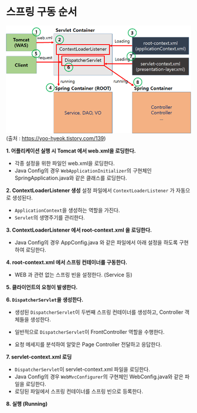 # 스프링 구동 순서

![order](img/spring-loading-order.png)
(출처 : https://yoo-hyeok.tistory.com/139)

**1. 어플리케이션 실행 시 Tomcat 에서 web.xml을 로딩한다.**

- 각종 설정을 위한 파일인 web.xml을 로딩한다.
- Java Config의 경우 `WebApplicationInitializer`의 구현체인 SpringApplication.java와 같은 클래스를 로딩한다.

**2. ContextLoaderListener 생성**
설정 파일에서 `ContextLoaderListener` 가 자동으로 생성된다.

- `ApplicationContext`을 생성하는 역할을 가진다.
- `Servlet`의 생명주기를 관리한다.

**3. ContextLoaderListener 에서 root-context.xml 을 로딩한다.**

- Java Config의 경우 AppConfig.java 와 같은 파일에서 아래 설정을 하도록 구현하여 로딩한다.

**4. root-context.xml 에서 스프링 컨테이너를 구동한다.**

- WEB 과 관련 없는 스프링 빈을 설정한다. (Service 등)

**5. 클라이언트의 요청이 발생한다.**

**6. `DispatcherServlet`을 생성한다.**

- 생성된 `DispatcherServlet`이 두번째 스프링 컨테이너를 생성하고, Controller 객체들을 생성한다.
- 일반적으로 `DispatcherServlet`이 FrontController 역할을 수행한다.

- 요청 메세지를 분석하여 알맞은 Page Controller 전달하고 응답한다.

**7. servlet-context.xml 로딩**

- `DispatcherServlet`이 servlet-context.xml 파일을 로딩한다.
- Java Config의 경우 `WebMvcConfigurer`의 구현체인 WebConfig.java와 같은 파일을 로딩한다.
- 로딩된 파일에서 스프링 컨테이너를 스프링 빈으로 등록한다.

**8. 실행 (Running)**
